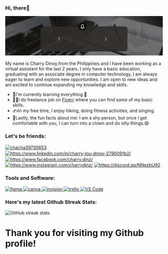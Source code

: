 ### Hi, there👋

![Welcome to my GitHub Profile](https://github.com/CharryDinz/CharryDinz/blob/main/Welcome.gif)

My name is Charry Dinoy,from the Philippines and I have been working as a virtual assistant for the last 2 years. I only have a basic education, graduating with an associate degree in computer technology, I am always eager to learn and explore new opportunities. I am open to new ideas and am excited to continue expanding my knowledge and skills.

- 🌱I'm currently learning everything.😬
- 👩‍💻I do freelance job on [Fiverr](https://www.fiverr.com/users/charrydinz) where you can find some of my basic skills.
- ✍️In my free time, I enjoy hiking, doing fitness activities, and singing.
- 🙂Lastly, the fun facts about me: I am a shy person, but once I get comfortable with you, I can turn into a clown and do silly things.😅


<h3 align="left">Let's be friends:</h3>
<p align="left">
<a href="https://twitter.com/chacha39730653" target="blank"><img align="center" src="https://raw.githubusercontent.com/rahuldkjain/github-profile-readme-generator/master/src/images/icons/Social/twitter.svg" alt="chacha39730653" height="30" width="40" /></a>
<a href="https://linkedin.com/in/https://www.linkedin.com/in/charry-lou-dinoy-2790091b2/" target="blank"><img align="center" src="https://raw.githubusercontent.com/rahuldkjain/github-profile-readme-generator/master/src/images/icons/Social/linked-in-alt.svg" alt="https://www.linkedin.com/in/charry-lou-dinoy-2790091b2/" height="30" width="40" /></a>
<a href="https://fb.com/https://www.facebook.com/charry.dinz/" target="blank"><img align="center" src="https://raw.githubusercontent.com/rahuldkjain/github-profile-readme-generator/master/src/images/icons/Social/facebook.svg" alt="https://www.facebook.com/charry.dinz/" height="30" width="40" /></a>
<a href="https://instagram.com/https://www.instagram.com/charrydinz/" target="blank"><img align="center" src="https://raw.githubusercontent.com/rahuldkjain/github-profile-readme-generator/master/src/images/icons/Social/instagram.svg" alt="https://www.instagram.com/charrydinz/" height="30" width="40" /></a>
<a href="https://discord.gg/https://discord.gg/NNezbU92" target="blank"><img align="center" src="https://raw.githubusercontent.com/rahuldkjain/github-profile-readme-generator/master/src/images/icons/Social/discord.svg" alt="https://discord.gg/NNezbU92" height="30" width="40" /></a>
</p>


<h3 align="left">Tools and Software:</h3>
<p align="left"> <a href="https://www.figma.com/" target="_blank" rel="noreferrer"> <img src="https://www.vectorlogo.zone/logos/figma/figma-icon.svg" alt="figma" width="40" height="40"/> </a> <a href="https://www.canva.com/" target="_blank" rel="noreferrer"> <img src="https://cdn.iconscout.com/icon/free/png-256/canva-3823975-3175197.png" alt="canva" width="40" height="40"/> </a> <a href="https://www.photopea.com/" target="_blank" rel="noreferrer"> <img src="https://upload.wikimedia.org/wikipedia/commons/thumb/e/e6/Photopea_logo.svg/1200px-Photopea_logo.svg.png" alt="invision" width="40" height="40"/> </a> <a href="https://www.trello.com/en" target="_blank" rel="noreferrer"> <img src="https://toppng.com/uploads/preview/trello-logo-11609379884pqzesvzckp.png" alt="trello" width="40" height="40"/> </a> <a href="https://code.visualstudio.com/" target="_blank" rel="noreferrer"> <img src="https://upload.wikimedia.org/wikipedia/commons/thumb/9/9a/Visual_Studio_Code_1.35_icon.svg/2048px-Visual_Studio_Code_1.35_icon.svg.png" alt="VS Code" width="40" height="40"/> </a> </p>

### Here's my latest Github Streak Stats:
![GitHub streak stats](https://streak-stats.demolab.com/?user=CharryDinz)  


#  Thank you for visiting my Github profile! #

